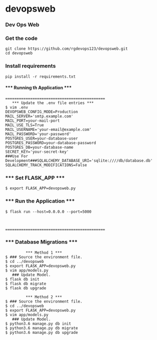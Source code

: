 # devopsweb
### Dev Ops Web

### Get the code

    git clone https://github.com/rgdevops123/devopsweb.git
    cd devopsweb

### Install requirements

    pip install -r requirements.txt


####   *** Running th Application ***
    ============================================
       *** Update the .env file entries ***
    $ vim .env
    DEVOPSWEB_CONFIG_MODE=Production
    MAIL_SERVER='smtp.example.com'
    MAIL_PORT=your-mail-port
    MAIL_USE_TLS=True
    MAIL_USERNAME='your-email@example.com'
    MAIL_PASSWORD='your-password'
    POSTGRES_USER=your-database-user
    POSTGRES_PASSWORD=your-database-password
    POSTGRES_DB=your-database-name
    SECRET_KEY='your-secret-key'
    ###Use For Development###SQLALCHEMY_DATABASE_URI='sqlite:////db/database.db'
    SQLALCHEMY_TRACK_MODIFICATIONS=False


###   *** Set FLASK_APP ***
    $ export FLASK_APP=devopsweb.py


###   *** Run the Application ***
    $ flask run --host=0.0.0.0 --port=5000



    ============================================

###   *** Database Migrations ***
             *** Method 1 ***
    $ ### Source the environment file.
    $ cd ../devopsweb
    $ export FLASK_APP=devopsweb.py
    $ vim app/models.py
       ### Update Model.
    $ flask db init
    $ flask db migrate
    $ flask db upgrade

             *** Method 2 ***
    $ ### Source the environment file.
    $ cd ../devopsweb
    $ export FLASK_APP=devopsweb.py
    $ vim app/models.py
       ### Update Model.
    $ python3.6 manage.py db init
    $ python3.6 manage.py db migrate
    $ python3.6 manage.py db upgrade
    
